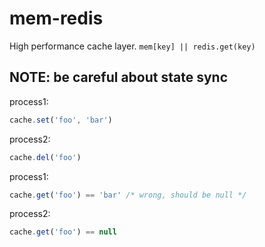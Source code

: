 mem-redis
=========

High performance cache layer. `mem[key] || redis.get(key)`



NOTE: be careful about state sync
----

process1: 
```js
cache.set('foo', 'bar')
```

process2: 
```js
cache.del('foo')
```

process1: 
```js
cache.get('foo') == 'bar' /* wrong, should be null */
```

process2: 
```js
cache.get('foo') == null
```

